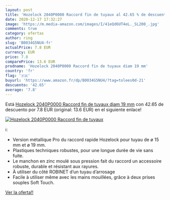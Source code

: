 ```yaml
---
layout: post
title: 'Hozelock 2040P0000 Raccord fin de tuyaux al 42.65 % de descuento'
date: 2020-12-17 17:32:27
image: 'https://m.media-amazon.com/images/I/41eQd6UT4eL._SL200_.jpg'
comments: true
category: ofertas
author: ring
slug: 'B0034G5NU4-fr'
actualPrice: 7.8 EUR
currency: EUR
price: 7.8
comparePrice: 13.6 EUR
prodname: 'Hozelock 2040P0000 Raccord fin de tuyaux diam 19 mm'
country: 'fr'
flag: '🇫🇷'
buyurl: 'https://www.amazon.fr/dp/B0034G5NU4/?tag=tolees0d-21'
descuento: '42.65'
average: '7.8'
---
```


Está [Hozelock 2040P0000 Raccord fin de tuyaux diam 19 mm](https://www.amazon.fr/dp/B0034G5NU4/?tag=tolees0d-21) con 42.65 de descuento por 7.8 EUR (original: 13.6 EUR) en el siguiente enlace!

[![Hozelock 2040P0000 Raccord fin de tuyaux](https://m.media-amazon.com/images/I/41eQd6UT4eL._SL200_.jpg)](https://www.amazon.fr/dp/B0034G5NU4/?tag=tolees0d-21)

ℹ️:

- Version métallique Pro du raccord rapide Hozelock pour tuyau de ø 15 mm et ø 19 mm.
- Plastiques techniques robustes, pour une longue durée de vie sans fuite.
- Le manchon en zinc moulé sous pression fait du raccord un accessoire robuste, durable et résistant aux rayures.
- À utiliser du côté ROBINET d’un tuyau d’arrosage
- Facile à utiliser même avec les mains mouillées, grâce à deux prises souples Soft Touch.

[Ver la oferta!!](https://www.amazon.fr/dp/B0034G5NU4/?tag=tolees0d-21)
